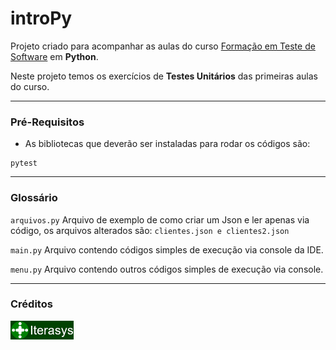 # introPy
Projeto criado para acompanhar as aulas do curso [Formação em Teste de Software][Iterasys] em **Python**.

Neste projeto temos os exercícios de **Testes Unitários** das primeiras aulas do curso.

---

### Pré-Requisitos
- As bibliotecas que deverão ser instaladas para rodar os códigos são:

```
pytest
```

---

### Glossário

`arquivos.py` Arquivo de exemplo de como criar um Json e ler apenas via código, os arquivos alterados são: `clientes.json e clientes2.json`

`main.py` Arquivo contendo códigos simples de execução via console da IDE.

`menu.py` Arquivo contendo outros códigos simples de execução via console.

---

### Créditos
[<img src="assets\Iterasys-Logo.png" width="20%"/>][Iterasys]


<!-- links -->
[Iterasys]: https://iterasys.com.br/

<!-- imagens -->
[Iterasys-Logo]: assets/Iterasys-Logo.png (Iterasys-logo)